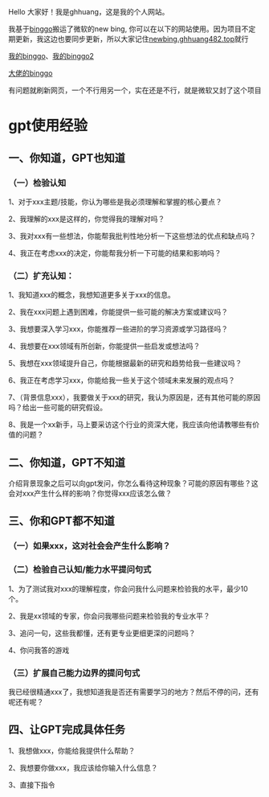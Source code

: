 Hello 大家好！我是ghhuang，这是我的个人网站。

我基于[binggo](https://github.com/weaigc/bingo/)搬运了微软的new bing, 你可以在以下的网站使用。因为项目不定期更新，我这边也要同步更新，所以大家记住[newbing.ghhuang482.top](https://newbing.ghhuang482.top)就行

[我的binggo](https://newbing2.ghhuang482.top/)、[我的binggo2](https://huggingface.co/spaces/ghhuang/bingo3)

[大佬的binggo](https://bing.github1s.tk/)

有问题就刷新网页，一个不行用另一个，实在还是不行，就是微软又封了这个项目

# gpt使用经验

## 一、你知道，GPT也知道

### （一）检验认知

1、对于xxx主题/技能，你认为哪些是我必须理解和掌握的核心要点？

2、我理解的xxx是这样的，你觉得我的理解对吗？

3、我对xxx有一些想法，你能帮我批判性地分析一下这些想法的优点和缺点吗？

4、我正在考虑xxx的决定，你能帮我分析一下可能的结果和影响吗？

### （二）扩充认知：

1、我知道xxx的概念，我想知道更多关于xxx的信息。

2、我在xxx问题上遇到困难，你能提供一些可能的解决方案或建议吗？

3、我想要深入学习xxx，你能推荐一些进阶的学习资源或学习路径吗？

4、我想要在xxx领域有所创新，你能提供一些启发或想法吗？

5、我想在xxx领域提升自己，你能根据最新的研究和趋势给我一些建议吗？

6、我正在考虑学习xxx，你能给我一些关于这个领域未来发展的观点吗？

7、（背景信息xxx），我要做关于xxx的研究，我认为原因是，还有其他可能的原因吗？给出一些可能的研究假设。

8、我是一个xx新手，马上要采访这个行业的资深大佬，我应该向他请教哪些有价值的问题？

## 二、你知道，GPT不知道

介绍背景现象之后可以向gpt发问，你怎么看待这种现象？可能的原因有哪些？这会对xxx产生什么样的影响？你觉得xxx应该怎么做？

## 三、你和GPT都不知道

### （一）如果xxx，这对社会会产生什么影响？

### （二）检验自己认知/能力水平提问句式

1、为了测试我对xxx的理解程度，你会问我什么问题来检验我的水平，最少10个。

2、我是xx领域的专家，你会问我哪些问题来检验我的专业水平？

3、追问一句，这些我都懂，还有更专业更细更深的问题吗？

4、你问我答的游戏

### （三）扩展自己能力边界的提问句式

我已经很精通xxx了，我想知道我是否还有需要学习的地方？然后不停的问，还有呢还有呢？

## 四、让GPT完成具体任务

1、我想做xxx，你能给我提供什么帮助？

2、我想要你做xxx，我应该给你输入什么信息？

3、直接下指令
